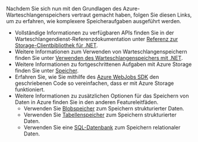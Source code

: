 
Nachdem Sie sich nun mit den Grundlagen des Azure-Warteschlangenspeichers vertraut gemacht haben, folgen Sie diesen Links, um zu erfahren, wie komplexere Speicheraufgaben ausgeführt werden.

- Vollständige Informationen zu verfügbaren APIs finden Sie in der Warteschlangendienst-Referenzdokumentation unter [Referenz zur Storage-Clientbibliothek für .NET](http://go.microsoft.com/fwlink/?LinkID=390731).
- Weitere Informationen zum Verwenden von Warteschlangenspeichern finden Sie unter [Verwenden des Warteschlangenspeichers mit .NET](storage-dotnet-how-to-use-queues.md).
- Weitere Informationen zu fortgeschrittenen Aufgaben mit Azure Storage finden Sie unter [Speicher](https://msdn.microsoft.com/library/azure/gg433040.aspx).    
- Erfahren Sie, wie Sie mithilfe des [Azure WebJobs SDK](/app-service-web/websites-dotnet-webjobs-sdk.md) den geschriebenen Code so vereinfachen, dass er mit Azure Storage funktioniert.
- Weitere Informationen zu zusätzlichen Optionen für das Speichern von Daten in Azure finden Sie in den anderen Featureleitfäden.
  - Verwenden Sie [Blobspeicher](./storage-dotnet-how-to-use-blobs.md) zum Speichern strukturierter Daten.
  - Verwenden Sie [Tabellenspeicher](./storage-dotnet-how-to-use-tables.md) zum Speichern strukturierter Daten.
  - Verwenden Sie eine [SQL-Datenbank](/sql-database/sql-database-dotnet-how-to-use.md) zum Speichern relationaler Daten.

<!---HONumber=AcomDC_0204_2016-->